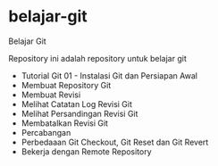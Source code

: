 # belajar-git
Belajar Git

Repository ini adalah repository untuk belajar git
  - Tutorial Git 01 - Instalasi Git dan Persiapan Awal
  - Membuat Repository Git
  - Membuat Revisi
  - Melihat Catatan Log Revisi Git
  - Melihat Persandingan Revisi Git
  - Membatalkan Revisi Git
  - Percabangan
  - Perbedaaan Git Checkout, Git Reset dan Git Revert
  - Bekerja dengan Remote Repository 
